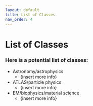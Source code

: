 ```yaml
---
layout: default
title: List of Classes
nav_order: 4
---
```

# List of Classes

### Here is a potential list of classes:

- Astronomy/astrophysics
  - {insert more info}
- ATLAS/particle physics
  - {insert more info}
- EM/biophysics/material science
  - {insert more info}

